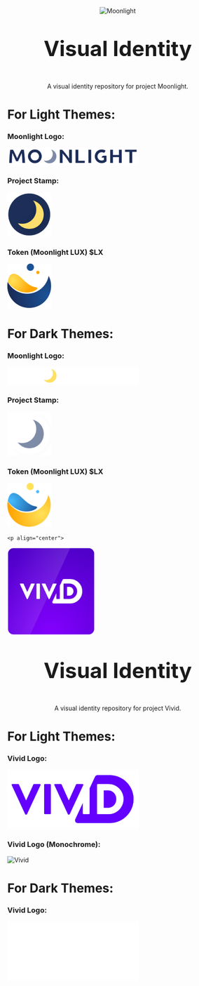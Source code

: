 <p align="center">
  <img 
    src="https://assets.moonlight.io/vi/moonlight-logo-dark-800w.png" 
    width="400px"
    alt="Moonlight">
</p>

<p align="center" style="font-size: 48px;">
  <strong>Visual Identity</strong>
</p>

<p align="center">
 A visual identity repository for project Moonlight.
</p>

# For Light Themes:

### Moonlight Logo:

  <img 
    src="./logo/moonlight-logo-dark-800w.png" 
    width="300px"
    alt="Moonlight">

### Project Stamp:

  <img 
    src="./logo/ML_Icon-Blue.png" 
    width="100px"
    alt="Moonlight">

### Token (Moonlight LUX) $LX

  <img 
    src="./lux/LUX-Icon_for-light-bg.svg" 
    width="100px"
    alt="Moonlight">
        
# For Dark Themes:

### Moonlight Logo:

  <img 
    src="./logo/moonlight-logo-light-800w.png" 
    width="300px"
    alt="Moonlight">

### Project Stamp:

  <img 
    src="./logo/ML_Icon-White.png" 
    width="100px"
    alt="Moonlight">

### Token (Moonlight LUX) $LX

  <img 
    src="./lux/LUX-Icon_for-dark-bg.svg" 
    width="100px"
    alt="Moonlight">
    
    <p align="center">
  <img 
    src="https://github.com/Moonlight-io/visual-identity/blob/master/logo/Vivid_Logo-Block_1080x1080_RGB.png?raw=true" 
    width="200px"
    alt="Vivid">
</p>

<p align="center" style="font-size: 48px;">
  <strong>Visual Identity</strong>
</p>

<p align="center">
 A visual identity repository for project Vivid.
</p>

# For Light Themes:

### Vivid Logo:

  <img 
    src="./logo/Vivid_Logo-Purple_1080_RGB.png" 
    width="300px"
    alt="Vivid">

### Vivid Logo (Monochrome):

  <img 
    src="./lux/Vivid_Logo-Black_1080_RGB.png" 
    width="300px"
    alt="Vivid">
        
# For Dark Themes:

### Vivid Logo:

  <img 
    src="./logo/Vivid_Logo-White_1080_RGB.png" 
    width="300px"
    alt="Vivid">

